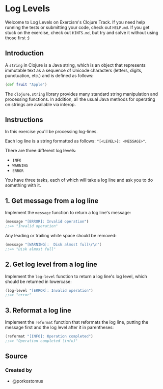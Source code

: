 # Log Levels

Welcome to Log Levels on Exercism's Clojure Track.
If you need help running the tests or submitting your code, check out `HELP.md`.
If you get stuck on the exercise, check out `HINTS.md`, but try and solve it without using those first :)

## Introduction

A `string` in Clojure is a Java string, which is an object that represents immutable text as a sequence of Unicode characters (letters, digits, punctuation, etc.) and is defined as follows:

```clojure
(def fruit "Apple")
```

The `clojure.string` library provides many standard string manipulation and processing functions. In addition, all the usual Java methods for operating on strings are available via interop.

## Instructions

In this exercise you'll be processing log-lines.

Each log line is a string formatted as follows: `"[<LEVEL>]: <MESSAGE>"`.

There are three different log levels:

- `INFO`
- `WARNING`
- `ERROR`

You have three tasks, each of which will take a log line and ask you to do something with it.

## 1. Get message from a log line

Implement the `message` function to return a log line's message:

```clojure
(message "[ERROR]: Invalid operation")
;;=> "Invalid operation"
```

Any leading or trailing white space should be removed:

```clojure
(message "[WARNING]:  Disk almost full\r\n")
;;=> "Disk almost full"
```

## 2. Get log level from a log line

Implement the `log-level` function to return a log line's log level, which should be returned in lowercase:

```clojure
(log-level "[ERROR]: Invalid operation")
;;=> "error"
```

## 3. Reformat a log line

Implement the `reformat` function that reformats the log line, putting the message first and the log level after it in parentheses:

```clojure
(reformat "[INFO]: Operation completed")
;;=> "Operation completed (info)"
```

## Source

### Created by

- @porkostomus